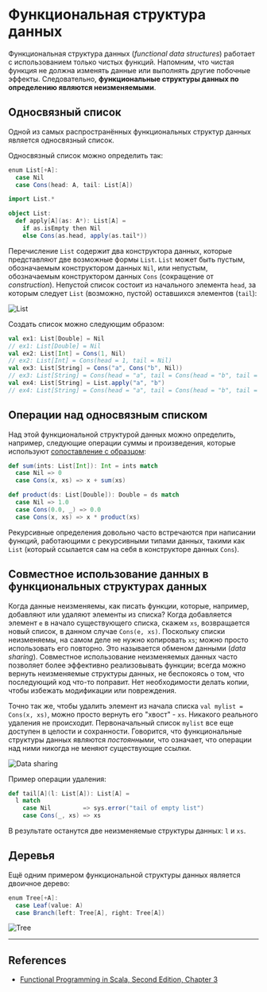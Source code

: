 # Функциональная структура данных

Функциональная структура данных (_functional data structures_) работает с использованием только чистых функций. 
Напомним, что чистая функция не должна изменять данные или выполнять другие побочные эффекты. 
Следовательно, **функциональные структуры данных по определению являются неизменяемыми**.

## Односвязный список

Одной из самых распространённых функциональных структур данных является односвязный список.

Односвязный список можно определить так:

```scala
enum List[+A]:
  case Nil
  case Cons(head: A, tail: List[A])

import List.*

object List:
  def apply[A](as: A*): List[A] =
    if as.isEmpty then Nil
    else Cons(as.head, apply(as.tail*))
```

Перечисление `List` содержит два конструктора данных, которые представляют две возможные формы `List`. 
`List` может быть пустым, обозначаемым конструктором данных `Nil`, 
или непустым, обозначаемым конструктором данных `Cons` (сокращение от _construction_). 
Непустой список состоит из начального элемента `head`, 
за которым следует `List` (возможно, пустой) оставшихся элементов (`tail`):

![List](https://drek4537l1klr.cloudfront.net/pilquist/v-5/Figures/figure-3-1.png) 

Создать список можно следующим образом:

```scala
val ex1: List[Double] = Nil
// ex1: List[Double] = Nil
val ex2: List[Int] = Cons(1, Nil)
// ex2: List[Int] = Cons(head = 1, tail = Nil)
val ex3: List[String] = Cons("a", Cons("b", Nil))
// ex3: List[String] = Cons(head = "a", tail = Cons(head = "b", tail = Nil))
val ex4: List[String] = List.apply("a", "b")
// ex4: List[String] = Cons(head = "a", tail = Cons(head = "b", tail = Nil))
```

## Операции над односвязным списком

Над этой функциональной структурой данных можно определить, например, следующие операции суммы и произведения,
которые используют [сопоставление с образцом](../scala/structures/match):

```scala
def sum(ints: List[Int]): Int = ints match
  case Nil => 0
  case Cons(x, xs) => x + sum(xs)

def product(ds: List[Double]): Double = ds match
  case Nil => 1.0
  case Cons(0.0, _) => 0.0
  case Cons(x, xs) => x * product(xs)
```

Рекурсивные определения довольно часто встречаются при написании функций, 
работающими с рекурсивными типами данных, такими как `List` 
(который ссылается сам на себя в конструкторе данных `Cons`).

## Совместное использование данных в функциональных структурах данных

Когда данные неизменяемы, как писать функции, которые, например, добавляют или удаляют элементы из списка? 
Когда добавляется элемент `e` в начало существующего списка, скажем `xs`, 
возвращается новый список, в данном случае `Cons(e, xs)`. 
Поскольку списки неизменяемы, на самом деле не нужно копировать `xs`; можно просто использовать его повторно. 
Это называется обменом данными (_data sharing_). 
Совместное использование неизменяемых данных часто позволяет более эффективно реализовывать функции; 
всегда можно вернуть неизменяемые структуры данных, не беспокоясь о том, что последующий код что-то поправит. 
Нет необходимости делать копии, чтобы избежать модификации или повреждения.

Точно так же, чтобы удалить элемент из начала списка `val mylist = Cons(x, xs)`, можно просто вернуть его "хвост" - `xs`. 
Никакого реального удаления не происходит. Первоначальный список `mylist` все еще доступен в целости и сохранности. 
Говорится, что функциональные структуры данных являются _постоянными_, 
что означает, что операции над ними никогда не меняют существующие ссылки.

![Data sharing](https://drek4537l1klr.cloudfront.net/pilquist/v-5/Figures/figure-3-3.png)

Пример операции удаления:

```scala
def tail[A](l: List[A]): List[A] =
  l match
    case Nil         => sys.error("tail of empty list")
    case Cons(_, xs) => xs
```

В результате останутся две неизменяемые структуры данных: `l` и `xs`.

## Деревья

Ещё одним примером функциональной структуры данных является двоичное дерево:

```scala
enum Tree[+A]:
  case Leaf(value: A)
  case Branch(left: Tree[A], right: Tree[A])
```

![Tree](https://drek4537l1klr.cloudfront.net/pilquist/v-5/Figures/figure-3-4.png)


---

## References

- [Functional Programming in Scala, Second Edition, Chapter 3](https://www.manning.com/books/functional-programming-in-scala-second-edition?query=Functional%20Programming%20in%20Scala,%20Second%20Edition)
